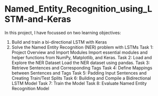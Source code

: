 # Named_Entity_Recognition_using_LSTM-and-Keras
In this project, I have focussed on two learning objectives:

1) Build and train a bi-directional LSTM with Keras
2) Solve the Named Entity Recognition (NER) problem with LSTMs
Task 1: Project Overview and Import Modules
Import essential modules and helper functions from NumPy, Matplotlib, and Keras.
Task 2: Load and Explore the NER Dataset
Load the NER dataset using pandas.
Task 3: Retrieve Sentences and Corresponding Tags
Task 4: Define Mappings between Sentences and Tags
Task 5: Padding Input Sentences and Creating Train/Test Splits
Task 6: Building and Compile a Bidirectional LSTM Model
Task 7: Train the Model
Task 8: Evaluate Named Entity Recognition Model
